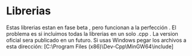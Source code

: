 # **Librerias**
Estas librerias estan en fase beta , pero funcionan a la perfección . El problema es si incluimos todas la librerias en un solo .cpp . La version oficial sera publicado en un futuro.
Si usas Windows pegar los archivos a esta dirección:
[C:\Program Files (x86)\Dev-Cpp\MinGW64\include]